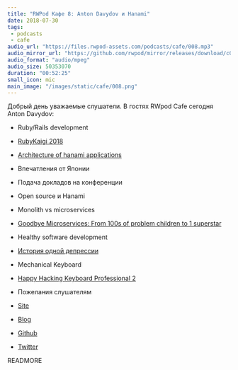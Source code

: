 ```yaml
---
title: "RWPod Кафе 8: Anton Davydov и Hanami"
date: 2018-07-30
tags:
 - podcasts
 - cafe
audio_url: "https://files.rwpod-assets.com/podcasts/cafe/008.mp3"
audio_mirror_url: "https://github.com/rwpod/mirror/releases/download/c008/008.mp3"
audio_format: "audio/mpeg"
audio_size: 50353070
duration: "00:52:25"
small_icon: mic
main_image: "/images/static/cafe/008.png"
---
```


Добрый день уважаемые слушатели. В гостях RWpod Cafe сегодня Anton Davydov:

 - Ruby/Rails development
 - [RubyKaigi 2018](https://rubykaigi.org/2018)
 - [Architecture of hanami applications](https://rubykaigi.org/2018/presentations/anton_davydov.html#may31)
 - Впечатления от Японии
 - Подача докладов на конференции
 - Open source и Hanami
 - Monolith vs microservices
 - [Goodbye Microservices: From 100s of problem children to 1 superstar](https://segment.com/blog/goodbye-microservices/)
 - Healthy software development
 - [История одной депрессии](https://tonsky.livejournal.com/317265.html)
 - Mechanical Keyboard
 - [Happy Hacking Keyboard Professional 2](https://www.hhkeyboard.com/)
 - Пожелания слушателям

 - [Site](http://davydovanton.com/)
 - [Blog](http://blog.davydovanton.com/)
 - [Github](https://github.com/davydovanton)
 - [Twitter](https://twitter.com/anton_davydov)

READMORE
